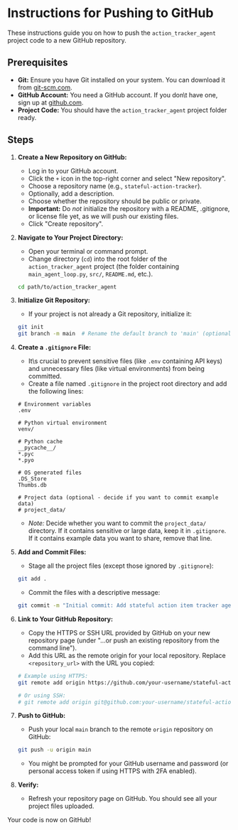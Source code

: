 # Instructions for Pushing to GitHub

These instructions guide you on how to push the `action_tracker_agent` project code to a new GitHub repository.

## Prerequisites

*   **Git:** Ensure you have Git installed on your system. You can download it from [git-scm.com](https://git-scm.com/).
*   **GitHub Account:** You need a GitHub account. If you don\t have one, sign up at [github.com](https://github.com/).
*   **Project Code:** You should have the `action_tracker_agent` project folder ready.

## Steps

1.  **Create a New Repository on GitHub:**
    *   Log in to your GitHub account.
    *   Click the `+` icon in the top-right corner and select "New repository".
    *   Choose a repository name (e.g., `stateful-action-tracker`).
    *   Optionally, add a description.
    *   Choose whether the repository should be public or private.
    *   **Important:** Do *not* initialize the repository with a README, .gitignore, or license file yet, as we will push our existing files.
    *   Click "Create repository".

2.  **Navigate to Your Project Directory:**
    *   Open your terminal or command prompt.
    *   Change directory (`cd`) into the root folder of the `action_tracker_agent` project (the folder containing `main_agent_loop.py`, `src/`, `README.md`, etc.).
    ```bash
    cd path/to/action_tracker_agent
    ```

3.  **Initialize Git Repository:**
    *   If your project is not already a Git repository, initialize it:
    ```bash
    git init
    git branch -m main  # Rename the default branch to 'main' (optional, but common practice)
    ```

4.  **Create a `.gitignore` File:**
    *   It\s crucial to prevent sensitive files (like `.env` containing API keys) and unnecessary files (like virtual environments) from being committed.
    *   Create a file named `.gitignore` in the project root directory and add the following lines:
    ```gitignore
    # Environment variables
    .env
    
    # Python virtual environment
    venv/
    
    # Python cache
    __pycache__/
    *.pyc
    *.pyo
    
    # OS generated files
    .DS_Store
    Thumbs.db
    
    # Project data (optional - decide if you want to commit example data)
    # project_data/
    ```
    *   *Note:* Decide whether you want to commit the `project_data/` directory. If it contains sensitive or large data, keep it in `.gitignore`. If it contains example data you want to share, remove that line.

5.  **Add and Commit Files:**
    *   Stage all the project files (except those ignored by `.gitignore`):
    ```bash
    git add .
    ```
    *   Commit the files with a descriptive message:
    ```bash
    git commit -m "Initial commit: Add stateful action item tracker agent code and documentation"
    ```

6.  **Link to Your GitHub Repository:**
    *   Copy the HTTPS or SSH URL provided by GitHub on your new repository page (under "...or push an existing repository from the command line").
    *   Add this URL as the remote origin for your local repository. Replace `<repository_url>` with the URL you copied:
    ```bash
    # Example using HTTPS:
    git remote add origin https://github.com/your-username/stateful-action-tracker.git
    
    # Or using SSH:
    # git remote add origin git@github.com:your-username/stateful-action-tracker.git
    ```

7.  **Push to GitHub:**
    *   Push your local `main` branch to the remote `origin` repository on GitHub:
    ```bash
    git push -u origin main
    ```
    *   You might be prompted for your GitHub username and password (or personal access token if using HTTPS with 2FA enabled).

8.  **Verify:**
    *   Refresh your repository page on GitHub. You should see all your project files uploaded.

Your code is now on GitHub!

